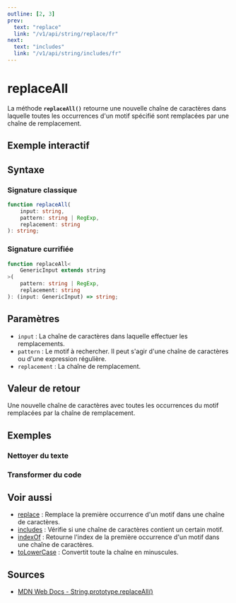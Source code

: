 ```yaml
---
outline: [2, 3]
prev:
  text: "replace"
  link: "/v1/api/string/replace/fr"
next:
  text: "includes"
  link: "/v1/api/string/includes/fr"
---
```


# replaceAll

La méthode **`replaceAll()`** retourne une nouvelle chaîne de caractères dans laquelle toutes les occurrences d'un motif spécifié sont remplacées par une chaîne de remplacement.

## Exemple interactif

<MonacoTSEditor
  src="/v1/api/string/replaceAll/examples/tryout.doc.ts"
  majorVersion="v1"
  height="250px"
/>

## Syntaxe

### Signature classique

```typescript
function replaceAll(
	input: string, 
	pattern: string | RegExp, 
	replacement: string
): string;
```

### Signature currifiée

```typescript
function replaceAll<
	GenericInput extends string
>(
	pattern: string | RegExp, 
	replacement: string
): (input: GenericInput) => string;
```

## Paramètres

- `input` : La chaîne de caractères dans laquelle effectuer les remplacements.
- `pattern` : Le motif à rechercher. Il peut s'agir d'une chaîne de caractères ou d'une expression régulière.
- `replacement` : La chaîne de remplacement.

## Valeur de retour

Une nouvelle chaîne de caractères avec toutes les occurrences du motif remplacées par la chaîne de remplacement.

## Exemples

### Nettoyer du texte

<MonacoTSEditor
  src="/v1/api/string/replaceAll/examples/sanitizeText.doc.ts"
  majorVersion="v1"
  height="180px"
/>

### Transformer du code

<MonacoTSEditor
  src="/v1/api/string/replaceAll/examples/cleanupCode.doc.ts"
  majorVersion="v1"
  height="220px"
/>

## Voir aussi

- [replace](/v1/api/string/replace/fr) : Remplace la première occurrence d'un motif dans une chaîne de caractères.
- [includes](/v1/api/string/includes/fr) : Vérifie si une chaîne de caractères contient un certain motif.
- [indexOf](/v1/api/string/indexOf/fr) : Retourne l'index de la première occurrence d'un motif dans une chaîne de caractères.
- [toLowerCase](/v1/api/string/toLowerCase/fr) : Convertit toute la chaîne en minuscules.


## Sources

- [MDN Web Docs - String.prototype.replaceAll()](https://developer.mozilla.org/fr-FR/docs/Web/JavaScript/Reference/Global_Objects/String/replaceAll)